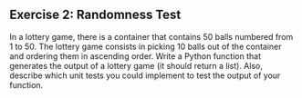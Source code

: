 ## Exercise 2: Randomness Test

In a lottery game, there is a container that contains 50 balls numbered from 1 to 50. The lottery game consists in picking 10 balls out of the container and ordering them in ascending order.
Write a Python function that generates the output of a lottery game (it should return a list). Also, describe which unit tests you could implement to test the output of your function.